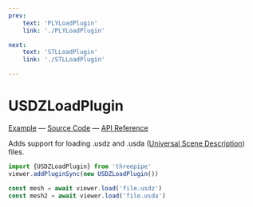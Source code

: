 ```yaml
---
prev: 
    text: 'PLYLoadPlugin'
    link: './PLYLoadPlugin'

next: 
    text: 'STLLoadPlugin'
    link: './STLLoadPlugin'

---
```


# USDZLoadPlugin

[Example](https://threepipe.org/examples/#usdz-load/) &mdash;
[Source Code](https://github.com/repalash/threepipe/blob/master/src/plugins/import/USDZLoadPlugin.ts) &mdash;
[API Reference](https://threepipe.org/docs/classes/USDZLoadPlugin.html)

Adds support for loading .usdz and .usda ([Universal Scene Description](https://graphics.pixar.com/usd/docs/index.html)) files.

```typescript
import {USDZLoadPlugin} from 'threepipe'
viewer.addPluginSync(new USDZLoadPlugin())

const mesh = await viewer.load('file.usdz')
const mesh2 = await viewer.load('file.usda')
```
